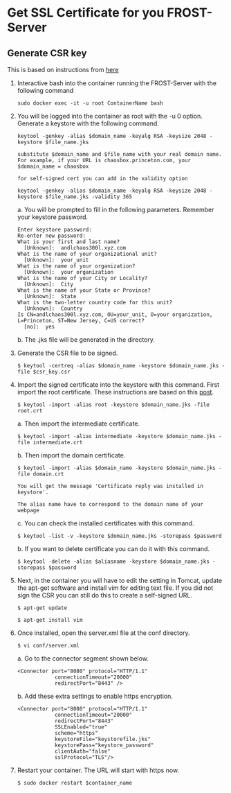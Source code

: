 # Get SSL Certificate for you FROST-Server

## Generate CSR key
This is based on instructions from [here](https://dzone.com/articles/keytool-commandutility-to-generate-a-keystorecerti)
1. Interactive bash into the container running the FROST-Server with the following command
    ```
    sudo docker exec -it -u root ContainerName bash
    ```
2. You will be logged into the container as root with the -u 0 option. Generate a keystore with the following command.
    ```
    keytool -genkey -alias $domain_name -keyalg RSA -keysize 2048 -keystore $file_name.jks

    substitute $domain_name and $file_name with your real domain name. For example, if your URL is chaosbox.princeton.com, your $domain_name = chaosbox

    for self-signed cert you can add in the validity option

    keytool -genkey -alias $domain_name -keyalg RSA -keysize 2048 -keystore $file_name.jks -validity 365
    ```

    a. You will be prompted to fill in the following parameters. Remember your keystore password.
    ```
    Enter keystore password:
    Re-enter new password:
    What is your first and last name?
      [Unknown]:  andlchaos300l.xyz.com
    What is the name of your organizational unit?
      [Unknown]:  your_unit
    What is the name of your organization?
      [Unknown]:  your organization
    What is the name of your City or Locality?
      [Unknown]:  City
    What is the name of your State or Province?
      [Unknown]:  State
    What is the two-letter country code for this unit?
      [Unknown]:  Country
    Is CN=andlchaos300l.xyz.com, OU=your_unit, O=your organization, L=Princeton, ST=New Jersey, C=US correct?
      [no]:  yes
    ```

    b. The .jks file will be generated in the directory.

3. Generate the CSR file to be signed.
    ```
    $ keytool -certreq -alias $domain_name -keystore $domain_name.jks -file $csr_key.csr
    ```

4. Import the signed certificate into the keystore with this command. First import the root certificate. These instructions are based on this [post](https://www.ssls.com/knowledgebase/how-to-install-an-ssl-certificate-on-a-tomcat-server/#PKCS12).
    ```
    $ keytool -import -alias root -keystore $domain_name.jks -file root.crt
    ```
    a. Then import the intermediate certificate.
    ```
    $ keytool -import -alias intermediate -keystore $domain_name.jks -file intermediate.crt
    ```
    b. Then import the domain certificate.
    ```
    $ keytool -import -alias $domain_name -keystore $domain_name.jks -file domain.crt

    You will get the message 'Certificate reply was installed in keystore'.

    The alias name have to correspond to the domain name of your webpage
    ```
    c. You can check the installed certificates with this command.
    ```
    $ keytool -list -v -keystore $domain_name.jks -storepass $password
    ```
    b. If you want to delete certificate you can do it with this command.
    ```
    $ keytool -delete -alias $aliasname -keystore $domain_name.jks -storepass $password
    ```

5. Next, in the container you will have to edit the setting in Tomcat, update the apt-get software and install vim for editing text file. If you did not sign the CSR you can still do this to create a self-signed URL.
    ```
    $ apt-get update

    $ apt-get install vim
    ```

6. Once installed, open the server.xml file at the conf directory.
    ```
    $ vi conf/server.xml
    ```

    a. Go to the connector segment shown below.
    ```
    <Connector port="8080" protocol="HTTP/1.1"
                connectionTimeout="20000"
                redirectPort="8443" />
    ```

    b. Add these extra settings to enable https encryption.
    ```
    <Connector port="8080" protocol="HTTP/1.1"
                connectionTimeout="20000"
                redirectPort="8443"
                SSLEnabled="true"
                scheme="https"
                keystoreFile="keystorefile.jks"
                keystorePass="keystore_password"
                clientAuth="false"
                sslProtocol="TLS"/>
    ```

7. Restart your container. The URL will start with https now.
    ```
    $ sudo docker restart $container_name
    ```
